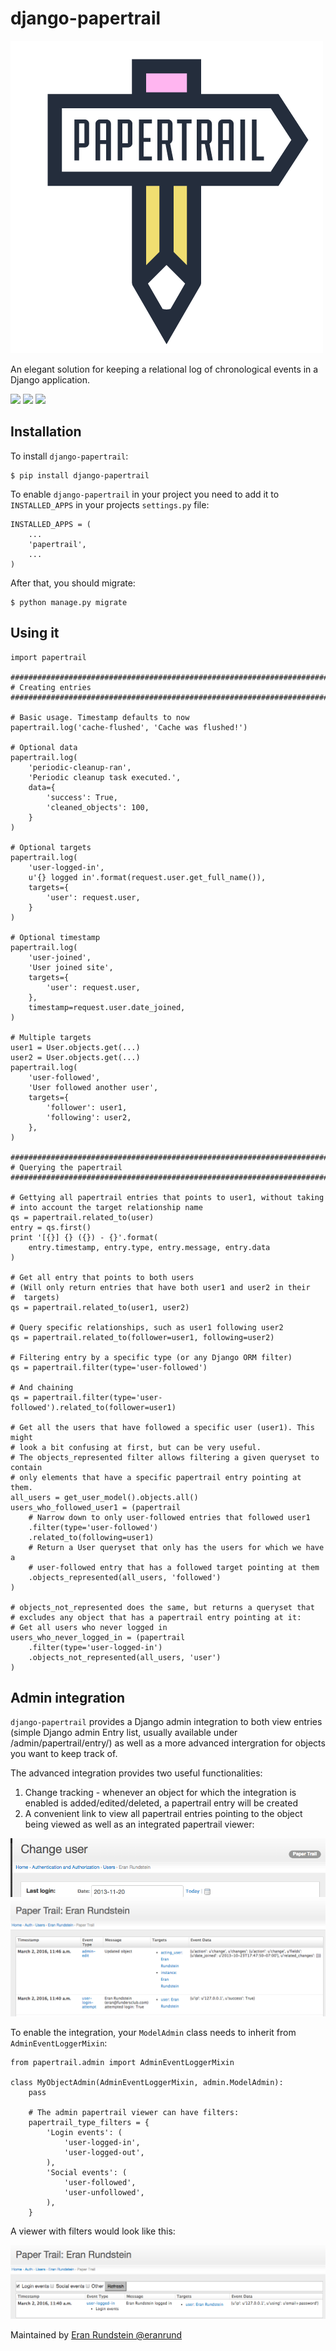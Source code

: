 # django-papertrail

![](https://raw.githubusercontent.com/FundersClub/django-papertrail/master/docs/logo.png)


An elegant solution for keeping a relational log of chronological events in a Django application.

[![](https://img.shields.io/pypi/l/django-papertrail.svg)](https://pypi.python.org/pypi/django-papertrail)
[![](https://img.shields.io/pypi/v/django-papertrail.svg)](https://pypi.python.org/pypi/django-papertrail)
[![](https://circleci.com/gh/FundersClub/django-papertrail.svg?&style=shield)](https://circleci.com/gh/FundersClub/django-papertrail)


## Installation

To install `django-papertrail`:
```
$ pip install django-papertrail
```

To enable `django-papertrail` in your project you need to add it to `INSTALLED_APPS` in your projects
`settings.py` file:
```
INSTALLED_APPS = (
    ...
    'papertrail',
    ...
)
```


After that, you should migrate:
```
$ python manage.py migrate
```

## Using it

```
import papertrail

###########################################################################
# Creating entries
###########################################################################

# Basic usage. Timestamp defaults to now
papertrail.log('cache-flushed', 'Cache was flushed!')

# Optional data
papertrail.log(
    'periodic-cleanup-ran',
    'Periodic cleanup task executed.',
    data={
        'success': True,
        'cleaned_objects': 100,
    }
)

# Optional targets
papertrail.log(
    'user-logged-in',
    u'{} logged in'.format(request.user.get_full_name()),
    targets={
        'user': request.user,
    }
)

# Optional timestamp
papertrail.log(
    'user-joined',
    'User joined site',
    targets={
        'user': request.user,
    },
    timestamp=request.user.date_joined,
)

# Multiple targets
user1 = User.objects.get(...)
user2 = User.objects.get(...)
papertrail.log(
    'user-followed',
    'User followed another user',
    targets={
        'follower': user1,
        'following': user2,
    },
)

###########################################################################
# Querying the papertrail
###########################################################################

# Gettying all papertrail entries that points to user1, without taking
# into account the target relationship name
qs = papertrail.related_to(user)
entry = qs.first()
print '[{}] {} ({}) - {}'.format(
    entry.timestamp, entry.type, entry.message, entry.data
)

# Get all entry that points to both users
# (Will only return entries that have both user1 and user2 in their
#  targets)
qs = papertrail.related_to(user1, user2)

# Query specific relationships, such as user1 following user2
qs = papertrail.related_to(follower=user1, following=user2)

# Filtering entry by a specific type (or any Django ORM filter)
qs = papertrail.filter(type='user-followed')

# And chaining
qs = papertrail.filter(type='user-followed').related_to(follower=user1)

# Get all the users that have followed a specific user (user1). This might
# look a bit confusing at first, but can be very useful.
# The objects_represented filter allows filtering a given queryset to contain
# only elements that have a specific papertrail entry pointing at them.
all_users = get_user_model().objects.all()
users_who_followed_user1 = (papertrail
    # Narrow down to only user-followed entries that followed user1
    .filter(type='user-followed')
    .related_to(following=user1)
    # Return a User queryset that only has the users for which we have a
    # user-followed entry that has a followed target pointing at them
    .objects_represented(all_users, 'followed')
)

# objects_not_represented does the same, but returns a queryset that
# excludes any object that has a papertrail entry pointing at it:
# Get all users who never logged in
users_who_never_logged_in = (papertrail
    .filter(type='user-logged-in')
    .objects_not_represented(all_users, 'user')
)
```

## Admin integration

`django-papertrail` provides a Django admin integration to both view entries
(simple Django admin Entry list, usually available under /admin/papertrail/entry/)
as well as a more advanced intergration for objects you want to keep track of.

The advanced integration provides two useful functionalities:

1) Change tracking - whenever an object for which the integration is enabled is
   added/edited/deleted, a papertrail entry will be created
2) A convenient link to view all papertrail entries pointing to the object
   being viewed as well as an integrated papertrail viewer:

![](https://raw.githubusercontent.com/FundersClub/django-papertrail/master/docs/scrshots/admin-view-link.png)
![](https://raw.githubusercontent.com/FundersClub/django-papertrail/master/docs/scrshots/admin-viewer.png)

To enable the integration, your `ModelAdmin` class needs to inherit from `AdminEventLoggerMixin`:

```
from papertrail.admin import AdminEventLoggerMixin

class MyObjectAdmin(AdminEventLoggerMixin, admin.ModelAdmin):
    pass

    # The admin papertrail viewer can have filters:
    papertrail_type_filters = {
        'Login events': (
            'user-logged-in',
            'user-logged-out',
        ),
        'Social events': (
            'user-followed',
            'user-unfollowed',
        ),
    }
```


A viewer with filters would look like this:

![](https://raw.githubusercontent.com/FundersClub/django-papertrail/master/docs/scrshots/admin-viewer-filter.png)


Maintained by [Eran Rundstein @eranrund](https://www.github.com/eranrund/)
